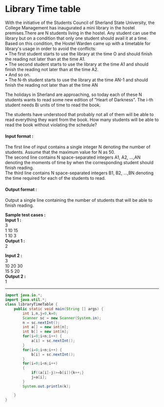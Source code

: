 # Library Time table
With the initiative of the Students Council of Sherland State University, the College Management has inaugurated a mini library in the hostel premises.There are N students living in the hostel. Any student can use the library but on a condition that only one student should avail it at a time. Based on this condition, the Hostel Warden came up with a timetable for library's usage in order to avoid the conflicts:
<br>
• The first student starts to use the library at the time O and should finish the reading not later than at the time A1.
<br>
• The second student starts to use the library at the time A1 and should finish the reading not later than at the time A2.
<br>
• And so on.
<br>
• The N-th student starts to use the library at the time AN-1 and should finish the reading not later than at the time AN

The holidays in Sherland are approaching, so today each of these N students wants to read some new edition of "Heart of Darkness". The i-th student needs Bi units of time to read the book.

The students have understood that probably not all of them will be able to read everything they want from the book. How many students will be able to read the book without violating the schedule?

#### Input format :
The first line of input contains a single integer N denoting the number of students. Assume that the maximum value for N as 50.
<br>
The second line contains N space-separated integers A1, A2, ...,AN denoting the moments of time by when the corresponding student should finish reading.
<br>
The third line contains N space-separated integers B1, B2, ...,BN denoting the time required for each of the students to read.

#### Output format :
Output a single line containing the number of students that will be able to finish reading.

**Sample test cases :<br>
Input 1 :<br>**
3<br>
1 10 15<br>
1 10 3<br>
**Output 1 :** <br>
2

**Input 2 :** <br>
3<br>
10 20 30<br>
15 5 20<br>
**Output 2 :** <br>
1


-------------------------------------------------------------------------------------------------------------------------------------------------------------------

```java
import java.io.*;
import java.util.*;
class libraryTimeTable {
	public static void main(String [] args) {
		int i,n,j=0,k=0;
		Scanner sc = new Scanner(System.in);
		n = sc.nextInt();
		int a[] = new int[n];
		int b[] = new int[n];
		for(i=0;i<n;i++) {
			a[i] = sc.nextInt();
		}
		for(i=0;i<n;i++) {
			b[i] = sc.nextInt();
		}
		for(i=0;i<n;i++)
	    {
	        if((a[i]-j)>=b[i]){k++;}
	        j=a[i];
	    }
	    System.out.println(k);

	}
}

```
